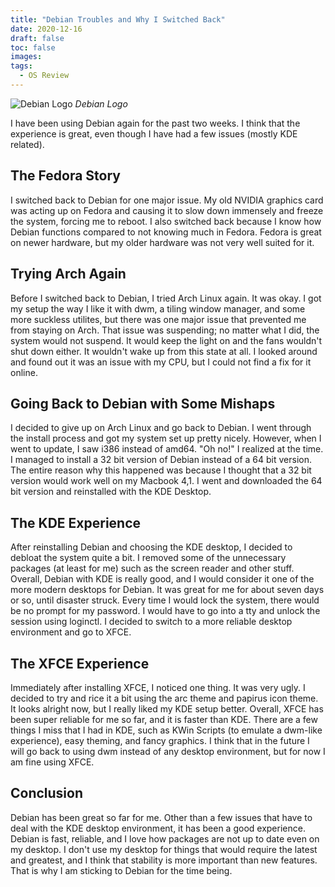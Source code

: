 ```yaml
---
title: "Debian Troubles and Why I Switched Back"
date: 2020-12-16
draft: false
toc: false
images:
tags:
  - OS Review
---
```

![Debian Logo](/post-photos/debian_logo.jpg)
_Debian Logo_

I have been using Debian again for the past two weeks. I think that the experience is great, even though I have had a few issues (mostly KDE related).

## The Fedora Story
I switched back to Debian for one major issue. My old NVIDIA graphics card was acting up on Fedora and causing it to slow down immensely and freeze the system, forcing me to reboot. I also switched back because I know how Debian functions compared to not knowing much in Fedora. Fedora is great on newer hardware, but my older hardware was not very well suited for it. 

## Trying Arch Again
Before I switched back to Debian, I tried Arch Linux again. It was okay. I got my setup the way I like it with dwm, a tiling window manager, and some more suckless utilites, but there was one major issue that prevented me from staying on Arch. That issue was suspending; no matter what I did, the system would not suspend. It would keep the light on and the fans wouldn't shut down either. It wouldn't wake up from this state at all. I looked around and found out it was an issue with my CPU, but I could not find a fix for it online. 

## Going Back to Debian with Some Mishaps
I decided to give up on Arch Linux and go back to Debian. I went through the install process and got my system set up pretty nicely. However, when I went to update, I saw i386 instead of amd64. "Oh no!" I realized at the time. I managed to install a 32 bit version of Debian instead of a 64 bit version. The entire reason why this happened was because I thought that a 32 bit version would work well on my Macbook 4,1. I went and downloaded the 64 bit version and reinstalled with the KDE Desktop.

## The KDE Experience
After reinstalling Debian and choosing the KDE desktop, I decided to debloat the system quite a bit. I removed some of the unnecessary packages (at least for me) such as the screen reader and other stuff. Overall, Debian with KDE is really good, and I would consider it one of the more modern desktops for Debian. It was great for me for about seven days or so, until disaster struck. Every time I would lock the system, there would be no prompt for my password. I would have to go into a tty and unlock the session using loginctl. I decided to switch to a more reliable desktop environment and go to XFCE.

## The XFCE Experience
Immediately after installing XFCE, I noticed one thing. It was very ugly. I decided to try and rice it a bit using the arc theme and papirus icon theme. It looks alright now, but I really liked my KDE setup better. Overall, XFCE has been super reliable for me so far, and it is faster than KDE. There are a few things I miss that I had in KDE, such as KWin Scripts (to emulate a dwm-like experience), easy theming, and fancy graphics. I think that in the future I will go back to using dwm instead of any desktop environment, but for now I am fine using XFCE.

## Conclusion
Debian has been great so far for me. Other than a few issues that have to deal with the KDE desktop environment, it has been a good experience. Debian is fast, reliable, and I love how packages are not up to date even on my desktop. I don't use my desktop for things that would require the latest and greatest, and I think that stability is more important than new features. That is why I am sticking to Debian for the time being.  
